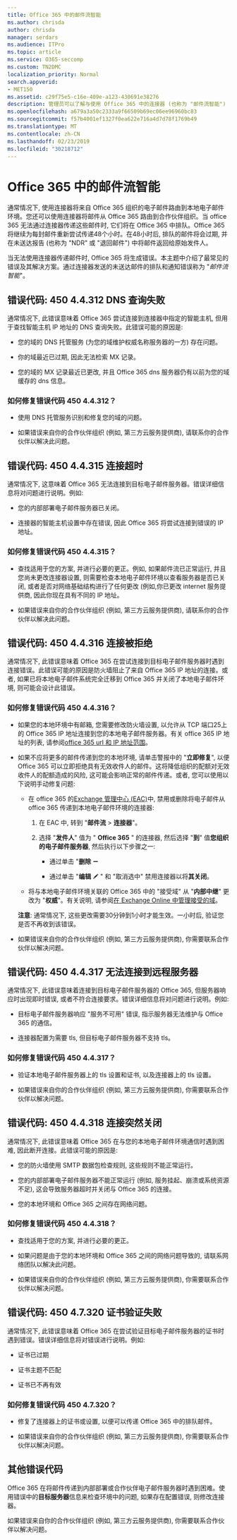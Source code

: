 ```yaml
---
title: Office 365 中的邮件流智能
ms.author: chrisda
author: chrisda
manager: serdars
ms.audience: ITPro
ms.topic: article
ms.service: O365-seccomp
ms.custom: TN2DMC
localization_priority: Normal
search.appverid:
- MET150
ms.assetid: c29f75e5-c16e-409e-a123-430691e38276
description: 管理员可以了解与使用 Office 365 中的连接器 (也称为 "邮件流智能") 关联的邮件传递的错误代码。
ms.openlocfilehash: a679a3a50c2333a9f66509b69ec06ee96960bc83
ms.sourcegitcommit: f57b4001ef1327f0ea622e716a4d7d78f1769b49
ms.translationtype: MT
ms.contentlocale: zh-CN
ms.lasthandoff: 02/23/2019
ms.locfileid: "30218712"
---
```

# <a name="mail-flow-intelligence-in-office-365"></a>Office 365 中的邮件流智能

通常情况下, 使用连接器将来自 Office 365 组织的电子邮件路由到本地电子邮件环境。您还可以使用连接器将邮件从 Office 365 路由到合作伙伴组织。当 office 365 无法通过连接器传递这些邮件时, 它们将在 Office 365 中排队。Office 365 将继续为每封邮件重新尝试传递48个小时。在48小时后, 排队的邮件将会过期, 并在未送达报告 (也称为 "NDR" 或 "退回邮件") 中将邮件返回给原始发件人。

当无法使用连接器传递邮件时, Office 365 将生成错误。本主题中介绍了最常见的错误及其解决方案。通过连接器发送的未送达邮件的排队和通知错误称为 "_邮件流智能_"。

## <a name="error-code-450-44312-dns-query-failed"></a>错误代码: 450 4.4.312 DNS 查询失败

通常情况下, 此错误意味着 Office 365 尝试连接到连接器中指定的智能主机, 但用于查找智能主机 IP 地址的 DNS 查询失败。此错误可能的原因是:

- 您的域的 DNS 托管服务 (为您的域维护权威名称服务器的一方) 存在问题。

- 你的域最近已过期, 因此无法检索 MX 记录。

- 您的域的 MX 记录最近已更改, 并且 Office 365 dns 服务器仍有以前为您的域缓存的 dns 信息。

### <a name="how-do-i-fix-error-code-450-44312"></a>如何修复错误代码 450 4.4.312？

- 使用 DNS 托管服务识别和修复您的域的问题。

- 如果错误来自你的合作伙伴组织 (例如, 第三方云服务提供商), 请联系你的合作伙伴以解决此问题。

## <a name="error-code-450-44315-connection-timed-out"></a>错误代码: 450 4.4.315 连接超时

通常情况下, 这意味着 Office 365 无法连接到目标电子邮件服务器。错误详细信息将对问题进行说明。例如:

- 您的内部部署电子邮件服务器已关闭。

- 连接器的智能主机设置中存在错误, 因此 Office 365 将尝试连接到错误的 IP 地址。

### <a name="how-do-i-fix-error-code-450-44315"></a>如何修复错误代码 450 4.4.315？

- 查找适用于您的方案, 并进行必要的更正。例如, 如果邮件流已正常运行, 并且您尚未更改连接器设置, 则需要检查本地电子邮件环境以查看服务器是否已关闭, 或者是否对网络基础结构进行了任何更改 (例如,你已更改 internet 服务提供商, 因此你现在具有不同的 IP 地址。

- 如果错误来自你的合作伙伴组织 (例如, 第三方云服务提供商), 请联系你的合作伙伴以解决此问题。

## <a name="error-code-450-44316-connection-refused"></a>错误代码: 450 4.4.316 连接被拒绝

通常情况下, 此错误意味着 Office 365 在尝试连接到目标电子邮件服务器时遇到连接错误。此错误可能的原因是防火墙阻止了来自 Office 365 IP 地址的连接。或者, 如果已将本地电子邮件系统完全迁移到 Office 365 并关闭了本地电子邮件环境, 则可能会设计此错误。

### <a name="how-do-i-fix-error-code-450-44316"></a>如何修复错误代码 450 4.4.316？

- 如果您的本地环境中有邮箱, 您需要修改防火墙设置, 以允许从 TCP 端口25上的 Office 365 IP 地址连接到您的本地电子邮件服务器。有关 office 365 IP 地址的列表, 请参阅[office 365 url 和 IP 地址范围](https://support.office.com/article/8548a211-3fe7-47cb-abb1-355ea5aa88a2.aspx)。

- 如果不应将更多的邮件传递到您的本地环境, 请单击警报中的 "**立即修复**", 以便 Office 365 可以立即拒绝具有无效收件人的邮件。这将降低组织的配额对无效收件人的配额造成的风险, 这可能会影响正常的邮件传递。或者, 您可以使用以下说明手动修复问题:

  - 在 office 365 的[Exchange 管理中心 (EAC)](https://docs.microsoft.com/Exchange/exchange-admin-center)中, 禁用或删除将电子邮件从 office 365 传递到本地电子邮件环境的连接器:

    1. 在 EAC 中, 转到 "**邮件流** \> **连接器**"。

    2. 选择 "**发件人**" 值为 " **Office 365** " 的连接器, 然后选择 "**到**" 值**您组织的电子邮件服务器**, 然后执行以下步骤之一:

       - 通过单击 "**删除** ![删除" 图标删除连接器](media/adf01106-cc79-475c-8673-065371c1897b.gif)

       - 通过单击 "**编辑** ![编辑图标](media/ebd260e4-3556-4fb0-b0bb-cc489773042c.gif) " 和 "取消选中" 禁用连接器以将**其关闭**。

  - 将与本地电子邮件环境关联的 Office 365 中的 "接受域" 从 "**内部中继**" 更改为 "**权威**"。有关说明, 请参阅[在 Exchange Online 中管理接受的域](https://go.microsoft.com/fwlink/p/?linkid=785428)。

  **注意**: 通常情况下, 这些更改需要30分钟到1小时才能生效。一小时后, 验证您是否不再收到该错误。

- 如果错误来自你的合作伙伴组织 (例如, 第三方云服务提供商), 你需要联系合作伙伴以解决问题。

## <a name="error-code-450-44317-cannot-connect-to-remote-server"></a>错误代码: 450 4.4.317 无法连接到远程服务器

通常情况下, 此错误意味着连接到目标电子邮件服务器的 Office 365, 但服务器响应时出现即时错误, 或者不符合连接要求。错误详细信息将对问题进行说明。例如:

- 目标电子邮件服务器响应 "服务不可用" 错误, 指示服务器无法维护与 Office 365 的通信。

- 连接器配置为需要 tls, 但目标电子邮件服务器不支持 tls。

### <a name="how-do-i-fix-error-code-450-44317"></a>如何修复错误代码 450 4.4.317？

- 验证本地电子邮件服务器上的 tls 设置和证书, 以及连接器上的 tls 设置。

- 如果错误来自你的合作伙伴组织 (例如, 第三方云服务提供商), 你需要联系合作伙伴以解决问题。

## <a name="error-code-450-44318-connection-was-closed-abruptly"></a>错误代码: 450 4.4.318 连接突然关闭

通常情况下, 此错误意味着 Office 365 在与您的本地电子邮件环境通信时遇到困难, 因此断开连接。此错误可能的原因是:

- 您的防火墙使用 SMTP 数据包检查规则, 这些规则不能正常运行。

- 您的内部部署电子邮件服务器不能正常运行 (例如, 服务挂起、崩溃或系统资源不足), 这会导致服务器超时并关闭与 Office 365 的连接。

- 您的本地环境和 Office 365 之间存在网络问题。

### <a name="how-do-i-fix-error-code-450-44318"></a>如何修复错误代码 450 4.4.318？

- 查找适用于您的方案, 并进行必要的更正。

- 如果问题是由于您的本地环境和 Office 365 之间的网络问题导致的, 请联系网络团队以解决此问题。

- 如果错误来自你的合作伙伴组织 (例如, 第三方云服务提供商), 你需要联系合作伙伴以解决问题。

## <a name="error-code-450-47320-certificate-validation-failed"></a>错误代码: 450 4.7.320 证书验证失败

通常情况下, 此错误意味着 Office 365 在尝试验证目标电子邮件服务器的证书时遇到错误。错误详细信息将对错误进行说明。例如:

- 证书已过期

- 证书主题不匹配

- 证书已不再有效

### <a name="how-do-i-fix-error-code-450-47320"></a>如何修复错误代码 450 4.7.320？

- 修复了连接器上的证书或设置, 以便可以传递 Office 365 中的排队邮件。

- 如果错误来自你的合作伙伴组织 (例如, 第三方云服务提供商), 你需要联系合作伙伴以解决问题。

## <a name="other-error-codes"></a>其他错误代码

Office 365 在将邮件传递到内部部署或合作伙伴电子邮件服务器时遇到困难。使用错误中的**目标服务器**信息来检查环境中的问题, 如果存在配置错误, 则修改连接器。 

如果错误来自你的合作伙伴组织 (例如, 第三方云服务提供商), 你需要联系合作伙伴以解决问题。
